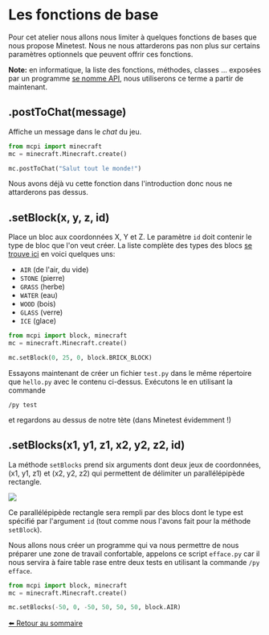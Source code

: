 # Les fonctions de base

Pour cet atelier nous allons nous limiter à quelques fonctions de bases que
nous propose Minetest. Nous ne nous attarderons pas non plus sur certains
paramètres optionnels que peuvent offrir ces fonctions.

**Note:** en informatique, la liste des fonctions, méthodes, classes ... exposées par
un programme
[se nomme API](https://fr.wikipedia.org/wiki/Interface_de_programmation),
nous utiliserons ce terme a partir de maintenant.

## .postToChat(message)

Affiche un message dans le *chat* du jeu.

```python
from mcpi import minecraft
mc = minecraft.Minecraft.create()

mc.postToChat("Salut tout le monde!")
```

Nous avons déjà vu cette fonction dans l'introduction donc nous ne attarderons
pas dessus.


## .setBlock(x, y, z, id)

Place un bloc aux coordonnées X, Y et Z.
Le paramètre `id` doit contenir le type de bloc que l'on veut créer. La liste
complète des types des blocs
[se trouve ici](https://github.com/amigrave/coderdojo-minetest/blob/6451bc3/mcpi/block.py#L43)
en voici quelques uns:

- `AIR` (de l'air, du vide)
- `STONE` (pierre)
- `GRASS` (herbe)
- `WATER` (eau)
- `WOOD` (bois)
- `GLASS` (verre)
- `ICE` (glace)


```python
from mcpi import block, minecraft
mc = minecraft.Minecraft.create()

mc.setBlock(0, 25, 0, block.BRICK_BLOCK)
```

Essayons maintenant de créer un fichier `test.py` dans le même répertoire que
`hello.py` avec le contenu ci-dessus. Exécutons le en utilisant la commande

    /py test

et regardons au dessus de notre tète (dans Minetest évidemment !)


## .setBlocks(x1, y1, z1, x2, y2, z2, id)

La méthode `setBlocks` prend six arguments dont deux jeux de coordonnées,
(x1, y1, z1) et (x2, y2, z2) qui permettent de délimiter un parallélépipède
rectangle.

![](https://i.imgur.com/KQxmaaR.png)

Ce parallélépipède rectangle sera rempli par des blocs dont le type est
spécifié par l'argument `id` (tout comme nous l'avons fait pour la méthode
`setBlock`).

Nous allons nous créer un programme qui va nous permettre de nous préparer une
zone de travail confortable, appelons ce script `efface.py` car il nous servira
à faire table rase entre deux tests en utilisant la commande `/py efface`.

```python
from mcpi import block, minecraft
mc = minecraft.Minecraft.create()

mc.setBlocks(-50, 0, -50, 50, 50, 50, block.AIR)
```

[⬅️ Retour au sommaire](./README.md)
